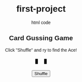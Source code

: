 # first-project
html code
<html>
<head>
<title>Game</title>
<style>
body{
	text-align: center;
	font-family: Arial, sans-serif;
}
.game-container{
	display:flex;
	justify-content: center;
	gap: 20px;
	margin-top: 20px;
}
.card{
	width: 100px;
	height: 150px;
	background-color:gray;
	display:flex;
	align-items:center;
	font-size: 24px;
	font-weight: bold;
	color: white;
	cursor: pointer;
}
.hidden{
	background-color: black;
	color:black;
}
.message{
	margin-top: 20px;
	font-size:18px;
}
</style>
</head>
<body>
	<h2>Card Gussing Game</h2>
	<p>Click "Shuffle" and ry to find the Ace!</p>
<div class="game-container">
	<div class="class hidden" id="card1" onclick="guessCard(1)">?</div>
	<div class="class hidden" id="card2" onclick="guessCard(2)">?</div>
</div>
<p class="message" id="message"></p>
<button onclick="shuffleCards()">Shuffle</button>
<script>
	let correctCard=1;
	function shuffleCards(){
		document.getElementById("message").textContent="?";
		correctCard = Math.random()<0.5 ? 1:2;
		document.getElementById("card1").textContent="?";
		document.getElementById("card2").textContent="?";
		document.getElementById("card1").classList.add=("hidden");
		document.getElementById("card2").classList.add=("hidden");
}

function guessCard(selectedCard){
	let message = document.getElementById("message");
	if(selectedCard===correctCard){
		message.textContent="Correct! You have found an Ace.";
		message.style.color="green";
		}
	else{
		message.textContent="Wrong! Try Again.";
		message.style.color="red";
		}
	document.getElementById("card1").textContent = correctCard === 1?"A":"X";
	document.getElementById("card2").textContent = correctCard === 2?"A":"X";
}
</script>
</body>
</html>
